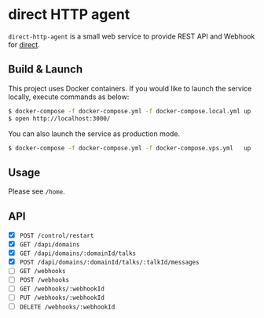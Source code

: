 # direct HTTP agent

`direct-http-agent` is a small web service to provide REST API and Webhook for [direct](https://direct4b.com/ja/).

## Build & Launch

This project uses Docker containers.
If you would like to launch the service locally, execute commands as below:

```sh
$ docker-compose -f docker-compose.yml -f docker-compose.local.yml up -d
$ open http://localhost:3000/
```

You can also launch the service as production mode.

```sh
$ docker-compose -f docker-compose.yml -f docker-compose.vps.yml   up -d
```

## Usage

Please see `/home`.

## API

- [x] `POST /control/restart`
- [x] `GET /dapi/domains`
- [x] `GET /dapi/domains/:domainId/talks`
- [x] `POST /dapi/domains/:domainId/talks/:talkId/messages`
- [ ] `GET /webhooks`
- [ ] `POST /webhooks`
- [ ] `GET /webhooks/:webhookId`
- [ ] `PUT /webhooks/:webhookId`
- [ ] `DELETE /webhooks/:webhookId`
